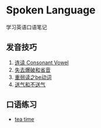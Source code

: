 # Spoken Language
  学习英语口语笔记    

发音技巧    
-----------------------------------------------------
1. [连读 Consonant Vowel](Consonant_Vowel.md)
2. [失去爆破和省音](Unreleased_Plosive.md)
3. [重弱读之be动词](Stressed_And_Unstressed_Verb.md)
4. [送气和不送气](Speak_Or_Sbeak.md)

口语练习     
----------------------------------------------------
* [tea time](Oral_English_Practice/README.md)